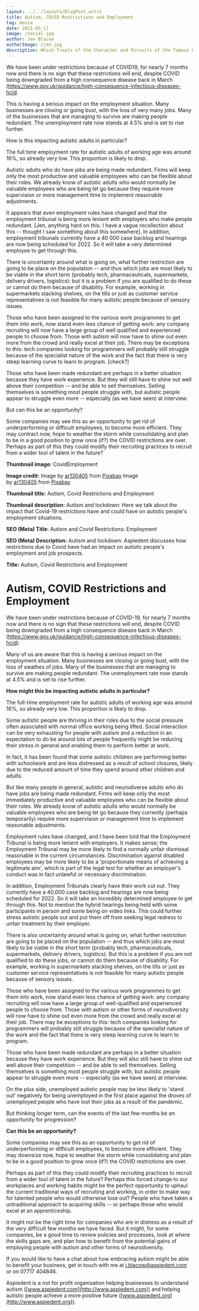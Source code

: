 ```yaml
---
layout: ../../layouts/BlogPost.astro
title: Autism, COVID Restrictions and Employment
tag: movie
date: 2021-05-17
image: /social.jpg
author: Jen Blacow
authorImage: /jen.jpg
description: Which Treats of the Character and Pursuits of the Famous Gentleman Don Quixote of La Mancha
---
```

We have been under restrictions because of COVID19, for nearly 7 months
now and there is no sign that these restrictions will end, despite COVID
being downgraded from a high consequence disease back in March
(<https://www.gov.uk/guidance/high-consequence-infectious-diseases-hcid>.

This is having a serious impact on the employment situation. Many
businesses are closing or going bust, with the loss of very many jobs.
Many of the businesses that are managing to survive are making people
redundant. The unemployment rate now stands at 4.5% and is set to rise
further.

How is this impacting autistic adults in particular?

The full time employment rate for autistic adults of working age was
around 16%, so already very low. This proportion is likely to drop.

Autistic adults who do have jobs are being made redundant. Firms will
keep only the most productive and valuable employees who can be flexible
about their roles. We already know of autistic adults who would normally
be valuable employees who are being let go because they require more
supervision or more management time to implement reasonable adjustments.

It appears that even employment rules have changed and that the
employment tribunal is being more lenient with employers who make people
redundant. \[Jen, anything hard on this. I have a vague recollection
about this -- thought I saw something about this somewhere\]. In
addition, employment tribunals currently have a 40 000 case backlog and
hearings are now being scheduled for 2022. So it will take a very
determined employee to get through this.

There is uncertainty around what is going on, what further restriction
are going to be place on the population -- and thus which jobs are most
likely to be viable in the short term (probably tech, pharmaceuticals,
supermarkets, delivery drivers, logistics): but it is a problem if you
are qualified to do these or cannot do them because of disability. For
example, working in supermarkets stacking shelves, on the tills or just
as customer service representatives is not feasible for many autistic
people because of sensory issues.

Those who have been assigned to the various work programmes to get them
into work, now stand even less chance of getting work: any company
recruiting will now have a large group of well qualified and experienced
people to choose from. Those with autism will now have to shine out even
more from the crowd and really excel at their job. There may be
exceptions to this: tech companies looking for programmers will probably
still struggle because of the specialist nature of the work and the fact
that there is very steep learning curve to learn to program. \[check?\]

Those who have been made redundant are perhaps in a better situation
because they have work experience. But they will still have to shine out
well above their competition -- and be able to sell themselves. Selling
themselves is something most people struggle with, but autistic people
appear to struggle even more -- especially (as we have seen) at
interview.

But can this be an opportunity?

Some companies may see this as an opportunity to get rid of
underperforming or difficult employees, to become more efficient. They
may contract now, hope to weather the storm while consolidating and plan
to be in a good position to grow once (if?) the COVID restrictions are
over. Perhaps as part of this they could modify their recruiting
practices to recruit from a wider tool of talent in the future?

**Thumbnail image:** CovidEmployment

**Image credit:** Image
by [ar130405](https://pixabay.com/users/ar130405-423602/?utm_source=link-attribution&utm_medium=referral&utm_campaign=image&utm_content=2081168) from [Pixabay](https://pixabay.com/?utm_source=link-attribution&utm_medium=referral&utm_campaign=image&utm_content=2081168) Image
by [ar130405](https://pixabay.com/users/ar130405-423602/?utm_source=link-attribution&utm_medium=referral&utm_campaign=image&utm_content=2081168) from [Pixabay](https://pixabay.com/?utm_source=link-attribution&utm_medium=referral&utm_campaign=image&utm_content=2081168) 

**Thumbnail title:** Autism, Covid Restrictions and Employment

**Thumbnail description:** Autism and lockdown: Here we talk about the
impact that Covid-19 restrictions have and could have on autistic
people's employment situations.

**SEO (Meta) Title**: Autism and Covid Restrictions: Employment

**SEO (Meta) Description:** Autism and lockdown: Aspiedent discusses how
restrictions due to Covid have had an impact on autistic people's
employment and job prospects.

**Title:** Autism, Covid Restrictions and Employment

Autism, COVID Restrictions and Employment
=========================================

We have been under restrictions because of COVID-19, for nearly 7 months
now and there is no sign that these restrictions will end, despite COVID
being downgraded from a high consequence disease back in March
(<https://www.gov.uk/guidance/high-consequence-infectious-diseases-hcid>).

Many of us are aware that this is having a serious impact on the
employment situation. Many businesses are closing or going bust, with
the loss of swathes of jobs. Many of the businesses that are managing to
survive are making people redundant. The unemployment rate now stands at
4.5% and is set to rise further.

**How might this be impacting autistic adults in particular?**

The full-time employment rate for autistic adults of working age was
around 16%, so already very low. This proportion is likely to drop.

Some autistic people are thriving in their roles due to the social
pressure often associated with normal office working being lifted.
Social interaction can be very exhausting for people with autism and a
reduction in an expectation to do be around lots of people frequently
might be reducing their stress in general and enabling them to perform
better at work.

In fact, it has been found that some autistic children are performing
better with schoolwork and are less distressed as a result of school
closures, likely due to the reduced amount of time they spend around
other children and adults.

But like many people in general, autistic and neurodiverse adults who do
have jobs are being made redundant. Firms will keep only the most
immediately productive and valuable employees who can be flexible about
their roles. We already know of autistic adults who would normally be
valuable employees who are being let go because they currently (perhaps
temporarily) require more supervision or management time to implement
reasonable adjustments.

Employment rules have changed, and I have been told that the Employment
Tribunal is being more lenient with employers. It makes sense; the
Employment Tribunal may be more likely to find a normally unfair
dismissal reasonable in the current circumstances. Discrimination
against disabled employees may be more likely to be a 'proportionate
means of achieving a legitimate aim', which is part of the legal test
for whether an employer's conduct was in fact unlawful or necessary
discrimination.

In addition, Employment Tribunals clearly have their work cut out. They
currently have a 40,000 case backlog and hearings are now being
scheduled for 2022. So it will take an incredibly determined employee to
get through this. Not to mention the hybrid hearings being held with
some participants in person and some being on video links. This could
further stress autistic people out and put them off from seeking legal
redress to unfair treatment by their employer.

There is also uncertainty around what is going on, what further
restriction are going to be placed on the population -- and thus which
jobs are most likely to be viable in the short term (probably tech,
pharmaceuticals, supermarkets, delivery drivers, logistics). But this is
a problem if you are not qualified to do these jobs, or cannot do them
because of disability. For example, working in supermarkets stacking
shelves, on the tills or just as customer service representatives is not
feasible for many autistic people because of sensory issues.

Those who have been assigned to the various work programmes to get them
into work, now stand even less chance of getting work: any company
recruiting will now have a large group of well-qualified and experienced
people to choose from. Those with autism or other forms of
neurodiversity will now have to shine out even more from the crowd and
really excel at their job. There may be exceptions to this: tech
companies looking for programmers will probably still struggle because
of the specialist nature of the work and the fact that there is very
steep learning curve to learn to program.

Those who have been made redundant are perhaps in a better situation
because they have work experience. But they will also still have to
shine out well above their competition -- and be able to sell
themselves. Selling themselves is something most people struggle with,
but autistic people appear to struggle even more -- especially (as we
have seen) at interview.

On the plus side, unemployed autistic people may be less likely to
'stand out' negatively for being unemployed in the first place against
the droves of unemployed people who have lost their jobs as a result of
the pandemic.

But thinking longer term, can the events of the last few months be an
opportunity for progression?

**Can this be an opportunity?**

Some companies may see this as an opportunity to get rid of
underperforming or difficult employees, to become more efficient. They
may downsize now, hope to weather the storm while consolidating and plan
to be in a good position to grow once (if?) the COVID restrictions are
over.

Perhaps as part of this they could modify their recruiting practices to
recruit from a wider tool of talent in the future? Perhaps this forced
change to our workplaces and working habits might be the perfect
opportunity to uphaul the current traditional ways of recruiting and
working, in order to make way for talented people who would otherwise
lose out? People who have taken a untraditional approach to acquiring
skills -- or perhaps those who would excel at an apprenticeship.

It might not be the right time for companies who are in distress as a
result of the very difficult few months we have faced. But it might, for
some companies, be a good time to review policies and processes, look at
where the skills gaps are, and plan how to benefit from the potential
gains of employing people with autism and other forms of neurodiversity.

If you would like to have a chat about how embracing autism might be
able to benefit your business, get in touch with me at
<j.blacow@aspiedent.com> or on 07717 404846.

Aspiedent is a not for profit organisation helping businesses to
understand autism ([www.aspiedent.com](http://www.aspiedent.com)) and
helping autistic people achieve a more positive future
([www.aspiedent.org](http://www.aspiedent.org)).
